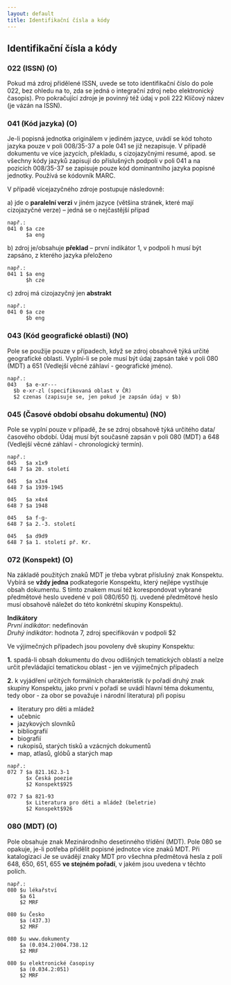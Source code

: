 ```yaml
---
layout: default
title: Identifikační čísla a kódy
---
```

## Identifikační čísla a kódy

### 022 (ISSN) (O)
Pokud má zdroj přidělené ISSN, uvede se toto identifikační číslo do pole 022, bez ohledu na to, zda se jedná o integrační zdroj nebo elektronický časopis). Pro pokračující zdroje je povinný též údaj v poli 222 Klíčový název (je vázán na ISSN).


### 041 (Kód jazyka) (O)
Je-li popisná jednotka originálem v jediném jazyce, uvádí se kód tohoto jazyka pouze v poli 008/35-37 a pole 041 se již nezapisuje. V případě dokumentu ve více jazycích, překladu, s cizojazyčnými resumé, apod. se všechny kódy jazyků zapisují do příslušných podpolí v poli 041 a na pozicích 008/35-37 se zapisuje pouze kód dominantního jazyka popisné jednotky. Používá se
kódovník MARC.

V případě vícejazyčného zdroje postupuje následovně:  

a) jde o **paralelní verzi** v jiném jazyce (většina stránek, které mají cizojazyčné verze) – jedná se o nejčastější případ

  ```
  např.:
  041 0	$a cze
        $a eng
  ```
b) zdroj je/obsahuje **překlad** – první indikátor 1, v podpoli h musí být zapsáno, z kterého jazyka přeloženo
  ```
  např.:
  041 1	$a eng
        $h cze
  ```

c) zdroj má cizojazyčný jen **abstrakt**
  ```
  např.:
  041 0	$a cze
        $b eng
  ```

### 043 (Kód geografické oblasti) (NO)
Pole se použije pouze v případech, když se zdroj obsahově týká určité geografické oblasti. Vyplní-li se pole musí být údaj zapsán také v poli 080 (MDT) a  651 (Vedlejší věcné záhlaví - geografické jméno).
  ```
  např.:
  043	$a e-xr---
	$b e-xr-zl (specifikovaná oblast v ČR)
	$2 czenas (zapisuje se, jen pokud je zapsán údaj v $b)
  ```

### 045 (Časové období obsahu dokumentu) (NO)
Pole se vyplní pouze v případě, že se zdroj obsahově týká určitého data/časového období.
Údaj musí být současně zapsán v poli 080 (MDT) a 648 (Vedlejší věcné záhlaví - chronologický termín).

  ```
  např.:
  045	$a x1x9
  648 7	$a 20. století

  045	$a x3x4
  648 7	$a 1939-1945

  045	$a x4x4
  648 7	$a 1948

  045	$a f-g-
  648 7	$a 2.-3. století

  045	$a d9d9
  648 7	$a 1. století př. Kr.
  ```

### 072 (Konspekt) (O)
Na základě použitých znaků MDT je třeba vybrat příslušný znak Konspektu. Vybírá se **vždy jedna** podkategorie Konspektu, který nejlépe vystihuje obsah dokumentu. S tímto znakem musí též  korespondovat vybrané předmětové heslo uvedené v poli 080/650 (tj. uvedené předmětové heslo musí obsahově náležet do této konkrétní skupiny Konspektu).

**Indikátory**  
*První indikátor*: nedefinován  
*Druhý indikátor*: hodnota 7, zdroj specifikován v podpoli $2

Ve výjimečných případech jsou povoleny dvě skupiny Konspektu:

**1.** spadá-li obsah dokumentu do dvou odlišných tematických oblastí a nelze určit převládající
tematickou oblast - jen ve výjimečných případech

**2.** k vyjádření určitých formálních charakteristik (v pořadí druhý znak skupiny Konspektu,
jako první v pořadí se uvádí hlavní téma dokumentu, tedy obor - za obor se považuje i
národní literatura) při popisu
*  literatury pro děti a mládež
*  učebnic
*  jazykových slovníků
*  bibliografií
*  biografií
*  rukopisů, starých tisků a vzácných dokumentů
*  map, atlasů, glóbů a starých map

```
např.:
072 7 $a 821.162.3-1
      $x Česká poezie
      $2 Konspekt$925

072 7 $a 821-93
      $x Literatura pro děti a mládež (beletrie)
      $2 Konspekt$926
```
### 080 (MDT) (O)
Pole obsahuje znak Mezinárodního desetinného třídění (MDT). Pole 080 se opakuje, je-li
potřeba přidělit popisné jednotce více znaků MDT.
Při katalogizaci Je se uvádějí znaky MDT pro všechna předmětová hesla z polí 648, 650, 651, 655 **ve stejném pořadí**, v jakém jsou uvedena v těchto polích.

```
např.:
080 $u lékařství
    $a 61
    $2 MRF

080 $u Česko
    $a (437.3)
    $2 MRF

080 $u www.dokumenty
    $a (0.034.2)004.738.12
    $2 MRF

080 $u elektronické časopisy
    $a (0.034.2:051)
    $2 MRF
```
